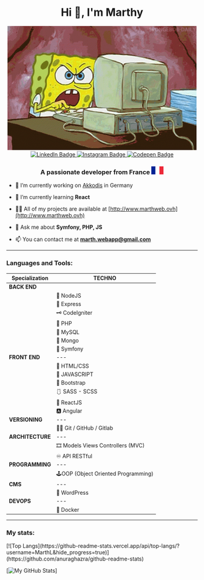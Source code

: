 <h1 align="center">Hi 👋, I'm Marthy</h1>

<div align="center"> <img src="./spongebob-computer.gif"> </div>

<div id="card" align="center">
  <a href="https://www.linkedin.com/in/martin-aubertin-webdev/">
    <img src="https://img.shields.io/badge/LinkedIn-blue?style=for-the-badge&logo=linkedin&logoColor=white" alt="LinkedIn Badge"/>
  </a>
  <a href="https://www.instagram.com/marth__1/">
    <img src="https://img.shields.io/badge/Instagram-red?style=for-the-badge&logo=instagram&logoColor=white" alt="Instagram Badge"/>
  </a>
  <a href="https://codepen.io/marthl">
    <img src="https://img.shields.io/badge/Codepen-black?style=for-the-badge&logo=codepen&logoColor=white" alt="Codepen Badge"/>
  </a>
</div>

<h3 align="center">A passionate developer from France <span> <img src="Flag_of_France.svg.png"> </span> </h3>

- 🔭 I’m currently working on [Akkodis](https://www.modisfrance.fr/) in Germany

- 🌱 I’m currently learning **React**

- 👨‍💻 All of my projects are available at [http://www.marthweb.ovh](http://www.marthweb.ovh)

- 💬 Ask me about **Symfony, PHP, JS**

- 📫 You can contact me at **marth.webapp@gmail.com**

<hr>

<h3 align="left">Languages and Tools:</h3>

<div align="center">

|Specialization|TECHNO|
|--|--|
|**BACK END**|
||🧩 NodeJS
||📘 Express
||🗝 CodeIgniter
||🗼 PHP 
||💼 MySQL
||🍃 Mongo
||🏰 Symfony  
|**FRONT END**|---|
||🎨 HTML/CSS
||🎇 JAVASCRIPT
||🎀 Bootstrap
||🩱  SASS - SCSS 
||🎏 ReactJS
||🅰️ Angular 
|**VERSIONING**|---|
||🐱‍👤 Git / GitHub / Gitlab
|**ARCHITECTURE**|---|
||🎞 Models Views Controllers (MVC)
||♾ API RESTful
|**PROGRAMMING**|---|
||🕹OOP (Object Oriented Programming)
|**CMS**|---|
||🎫 WordPress
|**DEVOPS**|---|
||🐳 Docker

</div>

<hr>

<h3 align="left">My stats:</h3>   
[![Top Langs](https://github-readme-stats.vercel.app/api/top-langs/?username=MarthL&hide_progress=true)](https://github.com/anuraghazra/github-readme-stats)

  [![My GitHub Stats](https://github-readme-stats.vercel.app/api/top-langs/?username=MarthL&count_private=true&theme=tokyonight&showicons=true)]
  
